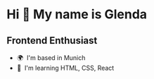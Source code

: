 Hi 👋 My name is Glenda
=======================

Frontend Enthusiast
-------------------

* 🌍  I'm based in Munich
* 🧠  I'm learning HTML, CSS, React
